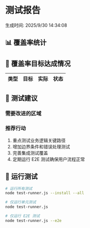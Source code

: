 # 测试报告

生成时间: 2025/9/30 14:34:08

## 📊 覆盖率统计

## 🎯 覆盖率目标达成情况

| 类型 | 目标 | 实际 | 状态 |
|------|------|------|------|

## 📝 测试建议

### 需要改进的区域

### 推荐行动
1. 重点测试业务逻辑关键路径
2. 增加边界条件和错误处理测试
3. 完善集成测试覆盖
4. 定期运行 E2E 测试确保用户流程正常

## 🚀 运行测试

```bash
# 运行所有测试
node test-runner.js --install --all

# 仅运行单元测试
node test-runner.js

# 仅运行 E2E 测试
node test-runner.js --e2e
```
